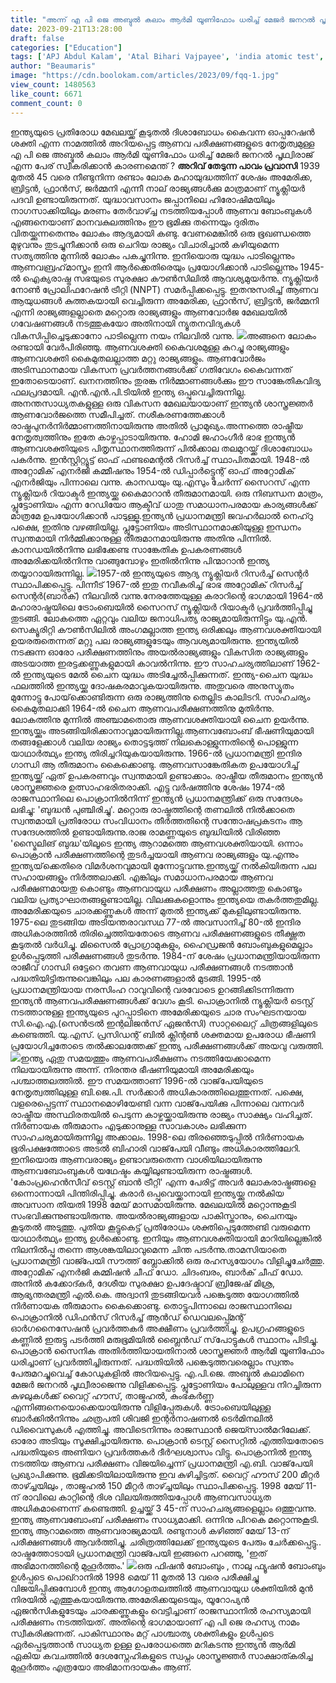 ```yaml
---
title: "അന്ന് എ പി ജെ അബ്ദുൽ കലാം ആർമി യൂണിഫോം ധരിച്ച് മേജർ ജനറൽ പൃഥ്വിരാജ് എന്ന പേര് സ്വീകരിക്കാൻ കാരണമെന്ത് ?"
date: 2023-09-21T13:28:00
draft: false
categories: ["Education"]
tags: ['APJ Abdul Kalam', 'Atal Bihari Vajpayee', 'india atomic test', 'operation shakthi']
author: "Beaumaris"
image: "https://cdn.boolokam.com/articles/2023/09/fqq-1.jpg"
view_count: 1480563
like_count: 6671
comment_count: 0
---
```


ഇന്ത്യയുടെ പ്രതിരോധ മേഖലയ്ക്ക് കൂടുതൽ ദിശാബോധം കൈവന്ന ഓപ്പറേഷൻ ശക്തി എന്ന നാമത്തിൽ അറിയപ്പെട്ട ആണവ പരീക്ഷണങ്ങളുടെ നേതൃത്വമുള്ള എ പി ജെ അബ്ദുൽ കലാം ആർമി യൂണിഫോം ധരിച്ച് മേജർ ജനറൽ പൃഥ്വിരാജ് എന്ന പേര് സ്വീകരിക്കാൻ കാരണമെന്ത് ? **അറിവ് തേടുന്ന പാവം പ്രവാസി** 1939 മുതൽ 45 വരെ നീണ്ടുനിന്ന രണ്ടാം ലോക മഹായുദ്ധത്തിന് ശേഷം അമേരിക്ക, ബ്രിട്ടൻ, ഫ്രാൻസ്, ജർമ്മനി എന്നീ നാല് രാജ്യങ്ങൾക്കു മാത്രമാണ് ന്യൂക്ലിയർ പദവി ഉണ്ടായിരുന്നത്. യുദ്ധാവസാനം ജപ്പാനിലെ ഹിരോഷിമയിലും നാഗസാക്കിയിലും മരണം തേർവാഴ്ച്ച നടത്തിയപ്പോൾ ആണവ ബോംബുകൾ എങ്ങനെയാണ് മാനവകുലത്തിനും ഈ ഭൂമിക്കു തന്നെയും ദുരിതം വിതയ്ക്കുന്നതെന്നും ലോകം ആദ്യമായി കണ്ടു. വേണമെങ്കിൽ ഒരു ഭൂഖണ്ഡത്തെ മുഴുവനും തുടച്ചുനീക്കാൻ ഒരു ചെറിയ രാജ്യം വിചാരിച്ചാൽ കഴിയുമെന്ന സത്യത്തിനു മുന്നിൽ ലോകം പകച്ചുനിന്നു. ഇനിയൊരു യുദ്ധം പാടില്ലെന്നും ആണവബ്രഹ്‌മാസ്ത്രം ഇനി ആർക്കെതിരെയും പ്രയോഗിക്കാൻ പാടില്ലെന്നും 1945-ൽ ഐക്യരാഷ്ട്ര സഭയുടെ സുരക്ഷാ കൗൺസിലിൽ ആവശ്യമുയർന്നു. ന്യൂക്ലിയർ നോൺ പ്രോലിഫറേഷൻ ട്രീറ്റി (NNPT) സമർപ്പിക്കപ്പെട്ടു. ഇതനുസരിച്ച് ആണവ ആയുധങ്ങൾ കുത്തകയായി വെച്ചിരുന്ന അമേരിക്ക, ഫ്രാൻസ്, ബ്രിട്ടൻ, ജർമ്മനി എന്നി രാജ്യങ്ങളല്ലാതെ മറ്റൊരു രാജ്യങ്ങളും ആണവോർജ മേഖലയിൽ ഗവേഷണങ്ങൾ നടത്തുകയോ അതിനായി ന്യൂതനവിദ്യകൾ വികസിപ്പിച്ചെടുക്കാനോ പാടില്ലെന്ന നയം നിലവിൽ വന്നു. ![](https://cdn.boolokam.com/articles/2023/09/qdffff-1.webp)അങ്ങനെ ലോകം രണ്ടായി വേർപിരിഞ്ഞു. ആണവശക്തി കൈവശമുള്ള കുറച്ചു രാജ്യങ്ങളും ആണവശക്തി കൈമുതലല്ലാത്ത മറ്റു രാജ്യങ്ങളും. ആണവോർജം അടിസ്ഥാനമായ വികസന പ്രവർത്തനങ്ങൾക്ക് ഗതിവേഗം കൈവന്നത് ഇതോടെയാണ്. ഖനനത്തിനും തുരങ്ക നിർമ്മാണങ്ങൾക്കും ഈ സാങ്കേതികവിദ്യ ഫലപ്രദമായി. എൻ.എൻ.പി.ടിയിൽ ഇന്ത്യ ഒപ്പുവെച്ചിരുന്നില്ല. അനന്തസാധ്യതകളുള്ള ഒരു വികസന മേഖലയായാണ് ഇന്ത്യൻ ശാസ്ത്രജ്ഞർ ആണവോർജത്തെ സമീപിച്ചത്. നശീകരണത്തേക്കാൾ രാഷ്ട്രപുനർനിർമ്മാണത്തിനായിരുന്നു അതിൽ പ്രാമുഖ്യം.അന്നത്തെ രാഷ്ട്രീയ നേതൃത്വത്തിനും ഇതേ കാഴ്ചപ്പാടായിരുന്നു. ഹോമി ജഹാംഗീർ ഭാഭ ഇന്ത്യൻ ആണവശക്തിയുടെ പിതൃസ്ഥാനത്തിരുന്ന് പിൽക്കാല തലമുറയ്ക്ക് ദിശാബോധം പകർന്നു. ഇൻസ്റ്റിറ്റ്യൂട്ട് ഓഫ് ഫണ്ടമെന്റൽ റിസർച്ച് സ്ഥാപിതമായി. 1948-ൽ അറ്റോമിക് എനർജി കമ്മീഷനും 1954-ൽ ഡിപ്പാർട്ട്മെന്റ് ഓഫ് അറ്റോമിക് എനർജിയും പിന്നാലെ വന്നു. കാനഡയും യു.എസും ചേർന്ന് സൈറസ് എന്ന ന്യൂക്ലിയർ റിയാക്ടർ ഇന്ത്യയ്ക്കു കൈമാറാൻ തീരുമാനമായി. ഒരു നിബന്ധന മാത്രം, പ്ലൂട്ടോണിയം എന്ന റേഡിയോ ആക്ടീവ് ധാതു സമാധാനപരമായ കാര്യങ്ങൾക്ക് മാത്രമേ ഉപയോഗിക്കാൻ പാടുള്ളൂ.ഇന്ത്യൻ പ്രധാനമന്ത്രി ജവഹർലാൽ നെഹ്റു പക്ഷെ, ഇതിനു വഴങ്ങിയില്ല. പ്ലൂട്ടോണിയം അടിസ്ഥാനമാക്കിയുള്ള ഇന്ധനം സ്വന്തമായി നിർമ്മിക്കാനുള്ള തീരുമാനമായിരുന്നു അതിനു പിന്നിൽ. കാനഡയിൽനിന്നു ലഭിക്കേണ്ട സാങ്കേതിക ഉപകരണങ്ങൾ അമേരിക്കയിൽനിന്നു വാങ്ങുമ്പോഴും ഇതിൽനിന്നു പിന്മാറാൻ ഇന്ത്യ തയ്യാറായിരുന്നില്ല. ![](https://cdn.boolokam.com/articles/2023/09/ddfff.webp)1957-ൽ ഇന്ത്യയുടെ ആദ്യ ന്യൂക്ലിയർ റിസർച്ച് സെന്റർ സ്ഥാപിക്കപ്പെട്ടു. പിന്നീട് 1967-ൽ ഇതു നവീകരിച്ച് ഭാഭ അറ്റോമിക് റിസർച്ച് സെന്റർ(ബാർക്) നിലവിൽ വന്നു.നേരത്തേയുള്ള കരാറിന്റെ ഭാഗമായി 1964-ൽ മഹാരാഷ്ട്രയിലെ ട്രോംബെയിൽ സൈറസ് ന്യൂക്ലിയർ റിയാക്ടർ പ്രവർത്തിപ്പിച്ചു തുടങ്ങി. ലോകത്തെ ഏറ്റവും വലിയ ജനാധിപത്യ രാജ്യമായിരുന്നിട്ടും യു.എൻ. സെക്യൂരിറ്റി കൗൺസിലിൽ അംഗമല്ലാത്ത ഇന്ത്യ ഒരിക്കലും ആണവശക്തിയായി ഉയരരുതെന്നത് മറ്റു പല രാജ്യങ്ങളുടേയും ആവശ്യമായിരുന്നു. ഇന്ത്യയിൽ നടക്കുന്ന ഓരോ പരീക്ഷണത്തിനും അയൽരാജ്യങ്ങളും വികസിത രാജ്യങ്ങളും അടയാത്ത ഇരട്ടക്കണ്ണുകളുമായി കാവൽനിന്നു. ഈ സാഹചര്യത്തിലാണ് 1962-ൽ ഇന്ത്യയുടെ മേൽ ചൈന യുദ്ധം അടിച്ചേൽപ്പിക്കുന്നത്. ഇന്ത്യ-ചൈന യുദ്ധം ഫലത്തിൽ ഇന്ത്യയ്ക്കു ദോഷകരമാവുകയായിരുന്നു. അതുവരെ അനുസ്യൂതം മുന്നോട്ടു പോയ്‌ക്കൊണ്ടിരുന്ന ഒരു രാജ്യത്തിനു തെല്ലിട കാലിടറി. സാഹചര്യം കൈമുതലാക്കി 1964-ൽ ചൈന ആണവപരീക്ഷണത്തിനു മുതിർന്നു. ലോകത്തിനു മുന്നിൽ അഞ്ചാമതൊരു ആണവശക്തിയായി ചൈന ഉയർന്നു. ഇന്ത്യയ്ക്കും അടങ്ങിയിരിക്കാനാവുമായിരുന്നില്ല.ആണവബോംബ് ഭീഷണിയുമായി തങ്ങളേക്കാൾ വലിയ രാജ്യം തൊട്ടടുത്ത് നിലകൊള്ളുന്നതിന്റെ പൊള്ളുന്ന യാഥാർത്ഥ്യം ഇന്ത്യ തിരിച്ചറിയുകയായിരുന്നു. 1966-ൽ പ്രധാനമന്ത്രി ഇന്ദിര ഗാന്ധി ആ തീരുമാനം കൈക്കൊണ്ടു. ആണവസാങ്കേതികത ഉപയോഗിച്ച് ഇന്ത്യയ്ക്ക് ഏത് ഉപകരണവും സ്വന്തമായി ഉണ്ടാക്കാം. രാഷ്ട്രീയ തീരുമാനം ഇന്ത്യൻ ശാസ്ത്രജ്ഞരെ ഉത്സാഹഭരിതരാക്കി. എട്ടു വർഷത്തിനു ശേഷം 1974-ൽ രാജസ്ഥാനിലെ പൊക്രാനിൽനിന്ന് ഇന്ത്യൻ പ്രധാനമന്ത്രിക്ക് ഒരു സന്ദേശം ലഭിച്ചു: 'ബുദ്ധൻ പുഞ്ചിരിച്ചു'. മറ്റൊരു രാഷ്ട്രത്തിന്റെ തണലിൽ നിൽക്കാതെ സ്വന്തമായി പ്രതിരോധ സംവിധാനം തീർത്തതിന്റെ സന്തോഷപ്രകടനം ആ സന്ദേശത്തിൽ ഉണ്ടായിരുന്നു.രാജ രാമണ്ണയുടെ ബുദ്ധിയിൽ വിരിഞ്ഞ 'സ്മൈലിങ് ബുദ്ധ'യിലൂടെ ഇന്ത്യ ആറാമത്തെ ആണവശക്തിയായി. ഒന്നാം പൊക്രാൻ പരീക്ഷണത്തിന്റെ തുടർച്ചയായി ആണവ രാജ്യങ്ങളും യു.എന്നും ഇന്ത്യയ്‌ക്കെതിരെ വിമർശനവുമായി മുന്നോട്ടുവന്നു.ഇന്ത്യയ്ക്ക് നൽകിയിരുന്ന പല സഹായങ്ങളും നിർത്തലാക്കി. എങ്കിലും സമാധാനപരമായ ആണവ പരീക്ഷണമായതു കൊണ്ടും ആണവായുധ പരീക്ഷണം അല്ലാത്തതു കൊണ്ടും വലിയ പ്രത്യാഘാതങ്ങളുണ്ടായില്ല. വിലക്കുകളൊന്നും ഇന്ത്യയെ തകർത്തതുമില്ല. അമേരിക്കയുടെ ചാരക്കണ്ണുകൾ അന്ന് മുതൽ ഇന്ത്യക്ക് മുകളിലുണ്ടായിരുന്നു. 1975-ലെ തുടങ്ങിയ അടിയന്തരാവസഥ 77-ൽ അവസാനിച്ച് 80-ൽ ഇന്ദിര അധികാരത്തിൽ തിരിച്ചെത്തിയതോടെ ആണവ പരീക്ഷണങ്ങളുടെ തീക്ഷ്ണത കൂടുതൽ വർധിച്ചു. മിസൈൽ പ്രോഗ്രാമുകളും, ഹൈഡ്രജൻ ബോംബുകളുമെല്ലാം ഉൾപ്പെടുത്തി പരീക്ഷണങ്ങൾ തുടർന്നു. 1984-ന് ശേഷം പ്രധാനമന്ത്രിയായിരുന്ന രാജീവ് ഗാന്ധി ഒട്ടേറെ തവണ ആണവായുധ പരീക്ഷണങ്ങൾ നടത്താൻ പദ്ധതിയിട്ടിരുന്നുവെങ്കിലും പല കാരണങ്ങളാൽ മുടങ്ങി. 1995-ൽ പ്രധാനമന്ത്രിയായ നരസിംഹ റാവുവിന്റെ വരവോടെ ഉറങ്ങിക്കിടന്നിരുന്ന ഇന്ത്യൻ ആണവപരീക്ഷണങ്ങൾക്ക് വേഗം കൂടി. പൊക്രാനിൽ ന്യൂക്ലിയർ ടെസ്റ്റ് നടത്താനുള്ള ഇന്ത്യയുടെ പുറപ്പാടിനെ അമേരിക്കയുടെ ചാര സംഘടനയായ സി.ഐ.എ.(സെൻട്രൽ ഇന്റലിജൻസ് ഏജൻസി) സാറ്റലൈറ്റ് ചിത്രങ്ങളിലുടെ കണ്ടെത്തി. യു.എസ്. പ്രസിഡന്റ് ബിൽ ക്ലിന്റൺ ശക്തമായ ഉപരോധ ഭീഷണി പ്രയോഗിച്ചതോടെ തൽക്കാലത്തേക്ക് ഇന്ത്യ പരീക്ഷണങ്ങള്‍ക്ക് അയവു വരുത്തി. ![](https://cdn.boolokam.com/articles/2023/09/qffff-2.jpg)ഇന്ത്യ ഏതു സമയത്തും ആണവപരീക്ഷണം നടത്തിയേക്കാമെന്ന നിലയായിരുന്നു അന്ന്. നിരന്തര ഭീഷണിയുമായി അമേരിക്കയും പശ്ചാത്തലത്തിൽ. ഈ സമയത്താണ് 1996-ൽ വാജ്‌പേയിയുടെ നേതൃത്വത്തിലുള്ള ബി.ജെ.പി. സർക്കാർ അധികാരത്തിലെത്തുന്നത്. പക്ഷെ, വളരെപ്പെട്ടന്ന് സ്ഥാനമൊഴിയേണ്ടി വന്ന വാജ്‌പേയിക്കു പിന്നാലെ വന്നവർ രാഷ്ട്രീയ അസ്ഥിരതയിൽ പെടുന്ന കാഴ്ചയ്ക്കായിരുന്നു രാജ്യം സാക്ഷ്യം വഹിച്ചത്. നിർണായക തീരുമാനം എടുക്കാനുള്ള സാവകാശം ലഭിക്കുന്ന സാഹചര്യമായിരുന്നില്ല അക്കാലം. 1998-ലെ തിരഞ്ഞെടുപ്പിൽ നിർണായക ഭൂരിപക്ഷത്തോടെ അടൽ ബിഹാരി വാജ്‌പേയി വീണ്ടും അധികാരത്തിലേറി. ഇനിയൊരു ആണവരാജ്യം ഉണ്ടാവരുതെന്ന വാശിയിലായിരുന്നു ആണവബോംബുകൾ യഥേഷ്ടം കയ്യിലുണ്ടായിരുന്ന രാഷ്ട്രങ്ങൾ. 'കോംപ്രഹെൻസീവ് ടെസ്റ്റ് ബാൻ ട്രീറ്റി' എന്ന പേരിട്ട് അവർ ലോകരാഷ്ട്രങ്ങളെ ഒന്നൊന്നായി പിന്തിരിപ്പിച്ചു. കരാർ ഒപ്പുവെയ്ക്കാനായി ഇന്ത്യയ്ക്കു നൽകിയ അവസാന തിയതി 1998 മേയ് മാസമായിരുന്നു. മേഖലയിൽ മറ്റൊന്നുകൂടി സംഭവിക്കുന്നുണ്ടായിരുന്നു. അയൽരാജ്യങ്ങളായ പാകിസ്താനും, ചൈനയും കൂടുതൽ അടുത്തു. പുതിയ കൂട്ടുകെട്ട് പ്രതിരോധം ശക്തിപ്പെടുത്തേണ്ടി വരുമെന്ന യാഥാർത്ഥ്യം ഇന്ത്യ ഉൾക്കൊണ്ടു. ഇനിയും ആണവശക്തിയായി മാറിയില്ലെങ്കിൽ നിലനിൽപ്പു തന്നെ ആശങ്കയിലാവുമെന്ന ചിന്ത പടർന്നു.താമസിയാതെ പ്രധാനമന്ത്രി വാജ്പേയി സൗത്ത് ബ്ലോക്കിൽ ഒരു രഹസ്യയോഗം വിളിച്ചുചേർത്തു. അറ്റോമിക് എനർജി കമ്മിഷൻ ചീഫ് ഡോ. ചിദംബരം, ബാർക് ചീഫ് ഡോ. അനിൽ കക്കോദ്കർ, ദേശീയ സുരക്ഷാ ഉപദേഷ്ടാവ് ബ്രിജേഷ് മിശ്ര, ആഭ്യന്തരമന്ത്രി എൽ.കെ. അദ്വാനി തുടങ്ങിയവർ പങ്കെടുത്ത യോഗത്തിൽ നിർണായക തീരുമാനം കൈക്കൊണ്ടു. തൊട്ടുപിന്നാലെ രാജസ്ഥാനിലെ പൊക്രാനിൽ ഡിഫൻസ് റിസർച്ച് ആന്‍ഡ് ഡെവലപ്പ്മെന്റ് ഓർഗനൈസേഷൻ പ്രവർത്തകർ അക്ഷീണം പ്രവർത്തിച്ചു. ഉപഗ്രഹങ്ങളുടെ കണ്ണിൽ ഇരുട്ടു പടർത്തി മരുഭൂമിയിൽ ബ്ലൈൻഡ് സ്‌പോട്ടുകൾ സ്ഥാനം പിടിച്ചു. പൊക്രാൻ സൈനിക അതിർത്തിയായതിനാൽ ശാസ്ത്രജ്ഞര്‍ ആർമി യൂണിഫോം ധരിച്ചാണ് പ്രവർത്തിച്ചിരുന്നത്. പദ്ധതിയിൽ പങ്കെടുത്തവരെല്ലാം സ്വന്തം പേരുമറച്ചുവെച്ച് കോഡുകളിൽ അറിയപ്പെട്ടു. എ.പി.ജെ. അബ്ദുൽ കലാമിനെ മേജർ ജനറൽ പൃഥ്വീരാജെന്നു വിളിക്കപ്പെട്ടു. പ്ലൂട്ടോണിയം പോലുള്ളവ നിറച്ചിരുന്ന കുഴലുകള്‍ക്ക് വൈറ്റ് ഹൗസ്, താജ്മഹൽ, കുംഭകർണ്ണ എന്നിങ്ങനെയൊക്കെയായിരുന്നു വിളിപ്പേരുകള്‍. ട്രോംബെയിലുള്ള ബാർക്കിൽനിന്നും ഛത്രപതി ശിവജി ഇന്റർനാഷണൽ ടെർമിനലിൽ ഡിവൈസുകൾ എത്തിച്ചു. അവിടെനിന്നും രാജസ്ഥാൻ ജെയ്സാൽമറിലേക്ക്. ഓരോ അടിയും സൂക്ഷിച്ചായിരുന്നു. പൊക്രാൻ ടെസ്റ്റ് സൈറ്റിൽ എത്തിയതോടെ പദ്ധതിയുടെ അണിയറ പ്രവർത്തകർ ദീർഘശ്വാസം വിട്ടു. പൊക്രാനിൽ ഇന്ത്യ നടത്തിയ ആണവ പരീക്ഷണം വിജയിച്ചെന്ന് പ്രധാനമന്ത്രി എ.ബി. വാജ്‌പേയി പ്രഖ്യാപിക്കുന്നു. ഭൂമിക്കടിയിലായിരുന്നു ഇവ കുഴിച്ചിട്ടത്. വൈറ്റ് ഹൗസ് 200 മീറ്റർ താഴ്ച്ചയിലും , താജ്മഹൽ 150 മീറ്റർ താഴ്ച്ചയിലും സ്ഥാപിക്കപ്പെട്ടു. 1998 മേയ് 11-ന് രാവിലെ കാറ്റിന്റെ ദിശ വിലയിരുത്തിയപ്പോൾ ആണവസാധ്യത അധികമാണെന്ന് കണ്ടെത്തി. ഉച്ചയ്ക്ക് 3 45-ന് സാഹചര്യങ്ങളെല്ലാം ഒത്തുവന്നു. ഇന്ത്യ ആണവബോംബ് പരീക്ഷണം സാധ്യമാക്കി. ഒന്നിനു പിറകെ മറ്റൊന്നുകൂടി. ഇന്ത്യ ആറാമത്തെ ആണവരാജ്യമായി. രണ്ടുനാൾ കഴിഞ്ഞ് മേയ് 13-ന് പരീക്ഷണങ്ങൾ ആവർത്തിച്ചു. ചരിത്രത്തിലേക്ക് ഇന്ത്യയുടെ പേരും ചേര്‍ക്കപ്പെട്ടു.. രാഷ്ട്രത്തോടായി പ്രധാനമന്ത്രി വാജ്പേയി ഇങ്ങനെ പറഞ്ഞു, 'ഇത് അഭിമാനത്തിന്റെ മുഹൂർത്തം.' ![](https://cdn.boolokam.com/articles/2023/09/dqdffff-1.webp)ഒരു ഫിഷൻ ബോംബും , നാലു ഫ്യൂഷൻ ബോംബും ഉൾപ്പടെ പൊഖ്റാനിൽ 1998 മെയ് 11 മുതൽ 13 വരെ പരീക്ഷിച്ചു വിജയിപ്പിക്കുമ്പോൾ ഇന്ത്യ ആഗോളതലത്തിൽ ആണവായുധ ശക്തിയിൽ മുൻ നിരയിൽ എത്തുകയായിരുന്നു.അമേരിക്കയുടെയും, യൂറോപ്യൻ ഏജൻസികളുടേയും ചാരക്കണ്ണുകളും വെട്ടിച്ചാണ് രാജസ്ഥാനിൽ രഹസ്യമായി പരീക്ഷണം നടത്തിയത്. അതിന്റെ ഭാഗമായാണ് എ പി ജെ രഹസ്യ നാമം സ്വീകരിക്കുന്നത്. പാകിസ്ഥാനും മറ്റ് പാശ്ചാത്യ ശക്തികളും ഉൾപ്പടെ ഏർപ്പെടുത്താൻ സാധ്യത ഉള്ള ഉപരോധത്തെ മറികടന്നു ഇന്ത്യൻ ആർമി ഏകിയ കവചത്തിൽ ദേശസ്നേഹികളുടെ സ്വപ്നം ശാസ്ത്രജ്ഞർ സാക്ഷാത്കരിച്ച മുഹൂർത്തം എത്രയോ അഭിമാനദായകം ആണ്.
